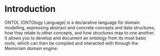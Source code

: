 # Introduction

ONTOL (ONTOlogy Language) is a declarative language for domain modelling, expressing abstract and concrete concepts and data structures, how they relate to other concepts, and how structures map to one another. It allows you to develop and document an ontology from its most basic roots, which can then be compiled and interacted with through the Memoriam domain engine.
